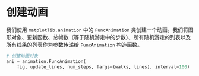 # 创建动画

我们使用 `matplotlib.animation` 中的 `FuncAnimation` 类创建一个动画。我们将图形对象、更新函数、总帧数（等于随机游走中的步数）、所有随机游走的列表以及所有线条的列表作为参数传递给 `FuncAnimation` 构造函数。

```python
# 创建动画对象
ani = animation.FuncAnimation(
    fig, update_lines, num_steps, fargs=(walks, lines), interval=100)
```
